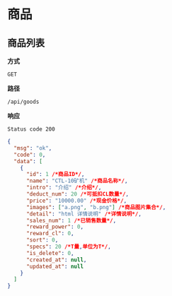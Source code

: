 # 商品

## 商品列表

**方式**

`GET`

**路径**

`/api/goods`

**响应**

`Status code 200`

```json
{
  "msg": "ok",
  "code": 0,
  "data": [
    {
      "id": 1 /*商品ID*/,
      "name": "CTL-10矿机" /*商品名称*/,
      "intro": "介绍" /*介绍*/,
      "deduct_num": 20 /*可抵扣CL数量*/,
      "price": "10000.00" /*现金价格*/,
      "images": ["a.png", "b.png"] /*商品图片集合*/,
      "detail": "html 详情说明" /*详情说明*/,
      "sales_num": 1 /*已销售数量*/,
      "reward_power": 0,
      "reward_cl": 0,
      "sort": 0,
      "specs": 20 /*T量,单位为T*/,
      "is_delete": 0,
      "created_at": null,
      "updated_at": null
    }
  ]
}
```
